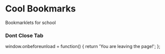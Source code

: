 # Cool Bookmarks
Bookmarklets for school
### Dont Close Tab
window.onbeforeunload = function() {
    return 'You are leaving the page!';
};
